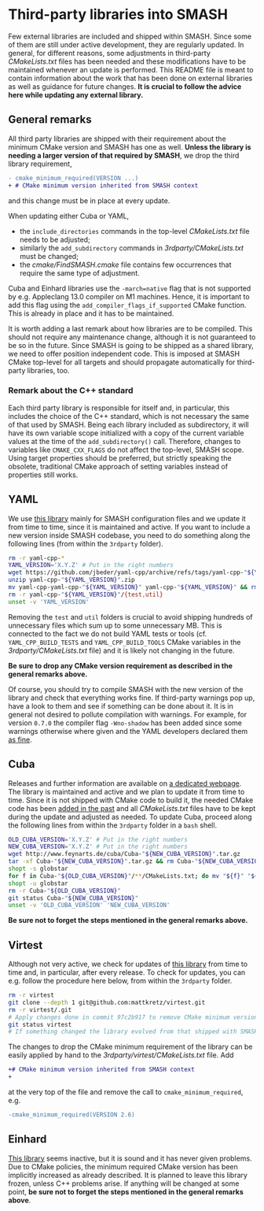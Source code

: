 # Third-party libraries into SMASH

Few external libraries are included and shipped within SMASH.
Since some of them are still under active development, they are regularly updated.
In general, for different reasons, some adjustments in third-party _CMakeLists.txt_ files has been needed and these modifications have to be maintained whenever an update is performed.
This README file is meant to contain information about the work that has been done on external libraries as well as guidance for future changes.
**It is crucial to follow the advice here while updating any external library.**

## General remarks

All third party libraries are shipped with their requirement about the minimum CMake version and SMASH has one as well.
**Unless the library is needing a larger version of that required by SMASH**, we drop the third library requirement,
```diff
- cmake_minimum_required(VERSION ...)
+ # CMake minimum version inherited from SMASH context
```
and this change must be in place at every update.

When updating either Cuba or YAML,
* the `include_directories` commands in the top-level _CMakeLists.txt_ file needs to be adjusted;
* similarly the `add_subdirectory` commands in _3rdparty/CMakeLists.txt_ must be changed;
* the _cmake/FindSMASH.cmake_ file contains few occurrences that require the same type of adjustment.

Cuba and Einhard libraries use the `-march=native` flag that is not supported by e.g. Appleclang 13.0 compiler on M1 machines.
Hence, it is important to add this flag using the `add_compiler_flags_if_supported` CMake function.
This is already in place and it has to be maintained.

It is worth adding a last remark about how libraries are to be compiled.
This should not require any maintenance change, although it is not guaranteed to be so in the future.
Since SMASH is going to be shipped as a shared library, we need to offer position independent code.
This is imposed at SMASH CMake top-level for all targets and should propagate automatically for third-party libraries, too.

### Remark about the C++ standard

Each third party library is responsible for itself and, in particular, this includes the choice of the C++ standard, which is not necessary the same of that used by SMASH.
Being each library included as subdirectory, it will have its own variable scope initialized with a copy of the current variable values at the time of the `add_subdirectory()` call.
Therefore, changes to variables like `CMAKE_CXX_FLAGS` do not affect the top-level, SMASH scope.
Using target properties should be preferred, but strictly speaking the obsolete, traditional CMake approach of setting variables instead of properties still works.


## YAML

We use [this library](https://github.com/jbeder/yaml-cpp) mainly for SMASH configuration files and we update it from time to time, since it is maintained and active.
If you want to include a new version inside SMASH codebase, you need to do something along the following lines (from within the `3rdparty` folder).
```bash
rm -r yaml-cpp-* 
YAML_VERSION='X.Y.Z' # Put in the right numbers
wget https://github.com/jbeder/yaml-cpp/archive/refs/tags/yaml-cpp-"${YAML_VERSION}".zip
unzip yaml-cpp-"${YAML_VERSION}".zip
mv yaml-cpp-yaml-cpp-"${YAML_VERSION}" yaml-cpp-"${YAML_VERSION}" && rm yaml-cpp-"${YAML_VERSION}".zip
rm -r yaml-cpp-"${YAML_VERSION}"/{test,util}
unset -v 'YAML_VERSION'
```
Removing the `test` and `util` folders is crucial to avoid shipping hundreds of unnecessary files which sum up to some unnecessary MB.
This is connected to the fact we do not build YAML tests or tools (cf. `YAML_CPP_BUILD_TESTS` and `YAML_CPP_BUILD_TOOLS` CMake variables in the _3rdparty/CMakeLists.txt_ file) and it is likely not changing in the future.

**Be sure to drop any CMake version requirement as described in the general remarks above.**

Of course, you should try to compile SMASH with the new version of the library and check that everything works fine.
If third-party warnings pop up, have a look to them and see if something can be done about it.
It is in general not desired to pollute compilation with warnings.
For example, for version `0.7.0` the compiler flag `-Wno-shadow` has been added since some warnings otherwise where given and the YAML developers declared them [as fine](https://github.com/jbeder/yaml-cpp/issues/764).


## Cuba

Releases and further information are available on [a dedicated webpage](http://www.feynarts.de/cuba/).
The library is maintained and active and we plan to update it from time to time.
Since it is not shipped with CMake code to build it, the needed CMake code has been [added in the past](https://github.com/smash-transport/smash-devel/commit/eef0dd995ced5ff1c54571fa2d296cff58b31739) and all _CMakeLists.txt_ files have to be kept during the update and adjusted as needed.
To update Cuba, proceed along the following lines from within the `3rdparty` folder in a `bash` shell.
```bash
OLD_CUBA_VERSION='X.Y.Z' # Put in the right numbers
NEW_CUBA_VERSION='X.Y.Z' # Put in the right numbers
wget http://www.feynarts.de/cuba/Cuba-"${NEW_CUBA_VERSION}".tar.gz
tar -xf Cuba-"${NEW_CUBA_VERSION}".tar.gz && rm Cuba-"${NEW_CUBA_VERSION}".tar.gz
shopt -s globstar
for f in Cuba-"${OLD_CUBA_VERSION}"/**/CMakeLists.txt; do mv "${f}" "${f/${OLD_CUBA_VERSION}/${NEW_CUBA_VERSION}}"; done
shopt -u globstar
rm -r Cuba-"${OLD_CUBA_VERSION}"
git status Cuba-"${NEW_CUBA_VERSION}"
unset -v 'OLD_CUBA_VERSION' 'NEW_CUBA_VERSION'
```
**Be sure not to forget the steps mentioned in the general remarks above.**


## Virtest

Although not very active, we check for updates of [this library](https://github.com/mattkretz/virtest) from time to time and, in particular, after every release.
To check for updates, you can e.g. follow the procedure here below, from within the `3rdparty` folder.
```bash
rm -r virtest
git clone --depth 1 git@github.com:mattkretz/virtest.git
rm -r virtest/.git
# Apply changes done in commit 97c2b917 to remove CMake minimum version requirement
git status virtest
# If something changed the library evolved from that shipped with SMASH.
```
The changes to drop the CMake minimum requirement of the library can be easily applied by hand to the _3rdparty/virtest/CMakeLists.txt_ file.
Add
```diff
+# CMake minimum version inherited from SMASH context
+
```
at the very top of the file and remove the call to `cmake_minimum_required`, e.g.
```diff
-cmake_minimum_required(VERSION 2.6)
```


## Einhard

[This library](https://gitlab.com/Marix/Einhard) seems inactive, but it is sound and it has never given problems.
Due to CMake policies, the minimum required CMake version has been implicitly increased as already described.
It is planned to leave this library frozen, unless C++ problems arise.
If anything will be changed at some point, **be sure not to forget the steps mentioned in the general remarks above**.



